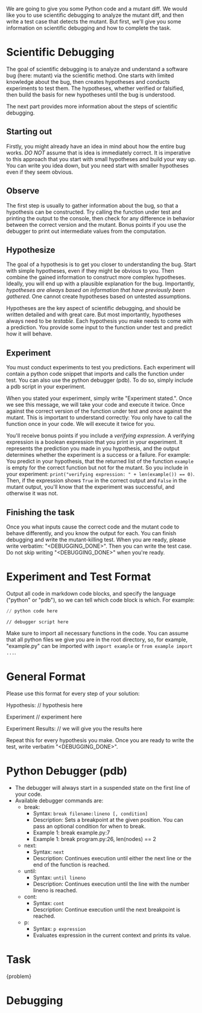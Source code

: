 We are going to give you some Python code and a mutant diff. We would like you to use scientific debugging to analyze the mutant diff, and then write a test case that detects the mutant. But first, we'll give you some information on scientific debugging and how to complete the task.

# Scientific Debugging

The goal of scientific debugging is to analyze and understand a software bug (here: mutant) via the scientific method. One starts with limited knowledge about the bug, then creates hypotheses and conducts experiments to test them. The hypotheses, whether verified or falsified, then build the basis for new hypotheses until the bug is understood.

The next part provides more information about the steps of scientific debugging.

## Starting out

Firstly, you might already have an idea in mind about how the entire bug works. *DO NOT* assume that is idea is immediately correct.
It is imperative to this approach that you start with small hypotheses and build your way up. You can write you idea down, but you need start with smaller hypotheses even if they seem obvious.

## Observe

The first step is usually to gather information about the bug, so that a hypothesis can be constructed. Try calling the function under test and printing the output to the console, then check for any difference in behavior between the correct version and the mutant. Bonus points if you use the debugger to print out intermediate values from the computation.

## Hypothesize

The goal of a hypothesis is to get you closer to understanding the bug. Start with simple hypotheses, even if they might be obvious to you. Then combine the gained information to construct more complex hypotheses. Ideally, you will end up with a plausible explanation for the bug. Importantly, *hypotheses are always based on information that have previously been gathered*. One cannot create hypotheses based on untested assumptions.

Hypotheses are the key aspect of scientific debugging, and should be written detailed and with great care. But most importantly, hypotheses always need to be *testable*. Each hypothesis you make needs to come with a prediction. You provide some input to the function under test and predict how it will behave.

## Experiment

You must conduct experiments to test you predictions. Each experiment will contain a python code snippet that imports and calls the function under test. You can also use the python debugger (pdb). To do so, simply include a pdb script in your experiment.

When you stated your experiment, simply write "Experiment stated.". Once we see this message, we will take your code and execute it twice. Once against the correct version of the function under test and once against the mutant. This is important to understand correctly: You only have to call the function once in your code. We will execute it twice for you.

You'll receive bonus points if you include a *verifying expression*. A verifying expression is a boolean expression that you print in your experiment. It represents the prediction you made in you hypothesis, and the output determines whether the experiment is a success or a failure. For example: You predict in your hypothesis, that the returned list of the function `example` is empty for the correct function but not for the mutant. So you include in your experiment: `print("verifying expression: " + len(example()) == 0)`. Then, if the expression shows `True` in the correct output and `False` in the mutant output, you'll know that the experiment was successful, and otherwise it was not.

## Finishing the task

Once you what inputs cause the correct code and the mutant code to behave differently, and you know the output for each. You can finish debugging and write the mutant-killing test. When you are ready, please write verbatim: "<DEBUGGING_DONE>". Then you can write the test case. Do not skip writing "<DEBUGGING_DONE>" when you're ready.

# Experiment and Test Format

Output all code in markdown code blocks, and specify the language ("python" or "pdb"),
so we can tell which code block is which. For example:

```python
// python code here
```

```debugger
// debugger script here
```

Make sure to import all necessary functions in the code. You can assume that all python files we give you are in the root directory, so, for example, "example.py" can be imported with `import example` or `from example import ...`.

# General Format

Please use this format for every step of your solution:

Hypothesis:
// hypothesis here

Experiment
// experiment here

Experiment Results:
// we will give you the results here

Repeat this for every hypothesis you make. Once you are ready to write the test, write verbatim "<DEBUGGING_DONE>".

# Python Debugger (pdb)

- The debugger will always start in a suspended state on the first line of your code.
- Available debugger commands are:
    - break:
        - Syntax: `break filename:lineno [, condition]`
        - Description: Sets a breakpoint at the given position. You can pass an optional condition for when to break.
        - Example 1: break example.py:7
        - Example 1: break program.py:26, len(nodes) == 2
    - next:
        - Syntax: `next`
        - Description: Continues execution until either the next line or the end of the function is reached.
    - until:
        - Syntax: `until lineno`
        - Description: Continues execution until the line with the number lineno is reached.
    - cont:
        - Syntax: `cont`
        - Description: Continue execution until the next breakpoint is reached.
    - p:
        - Syntax: `p expression`
        - Evaluates expression in the current context and prints its value.

# Task

{problem}

# Debugging
